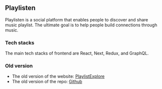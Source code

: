 ## Playlisten

Playlisten is a social platform that enables people to discover and share music playlist. The ultimate goal is to help people build connections through music.

### Tech stacks

The main tech stacks of frontend are React, Next, Redux, and GraphQL.

### Old version

- The old version of the website: [PlaylistExplore](https://playlist-explore.herokuapp.com/homepage/)
- The old version of the repo: [Github](https://github.com/HcwXd/PlaylistExplore)
